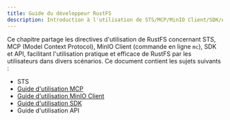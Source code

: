 ```yaml
---
title: Guide du développeur RustFS
description: Introduction à l'utilisation de STS/MCP/MinIO Client/SDK/API dans RustFS, aidant les développeurs à utiliser RustFS plus efficacement.
---
```


Ce chapitre partage les directives d'utilisation de RustFS concernant STS, MCP (Model Context Protocol), MinIO Client (commande en ligne `mc`), SDK et API, facilitant l'utilisation pratique et efficace de RustFS par les utilisateurs dans divers scénarios. Ce document contient les sujets suivants :

- STS
- [Guide d'utilisation MCP](./mcp.md)
- [Guide d'utilisation MinIO Client](./mc.md)
- [Guide d'utilisation SDK](./sdk/index.md)
- Guide d'utilisation API